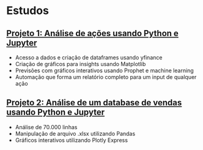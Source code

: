 # Estudos

## [Projeto 1: Análise de ações usando Python e Jupyter](https://github.com/vitoooooooooor/Analise-Acoes)

- Acesso a dados e criação de dataframes usando yfinance
- Criação de gráficos para insights usando Matplotlib
- Previsões com gráficos interativos usando Prophet e machine learning
- Automação que forma um relatório completo para um input de qualquer ação

## [Projeto 2: Análise de um database de vendas usando Python e Jupyter](https://github.com/vitoooooooooor/Analise-Vendas)

- Análise de 70.000 linhas
- Manipulação de arquivo .xlsx utilizando Pandas
- Gráficos interativos utilizando Plotly Express
  
